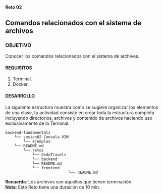 #### Reto 02
## Comandos relacionados con el sistema de archivos

### OBJETIVO
Conocer los comandos relacionados con el sistema de archivos.

#### REQUISITOS

1. Terminal.
1. Docker.

#### DESARROLLO
La siguiente estructura muestra como se sugiere organizar los elementos de una clase, tu actividad consiste en crear toda la estructura completa incluyendo directorios, archivos y contenido de archivos haciendo uso exclusivamente de la Terminal.
```
backend-fundamentals
    └── sesion02-Consola-VIM
    	└── ejemplos
    └── README.md
    	└── retos
        	└── beduTravels
			└── backend
			└── README.md	
			└── frontend
                            └── README.md
```
**Recuerda**: Los archivos son aquellos que tienen terminación.  
**Nota**: Este Reto tiene una duración de 10 min.